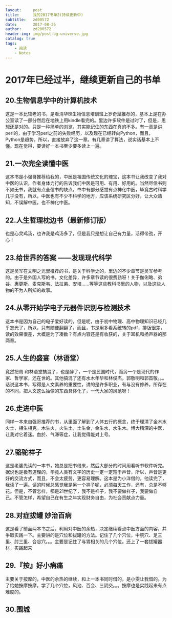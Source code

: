 ```yaml
---
layout:     post
title:		我的2017书单2(持续更新中)
subtitle:   zd00572
date:       2017-08-26
author:     zd200572
header-img: img/post-bg-universe.jpg
catalog: true
tags:
	- 阅读
	- Notes
---
```


# 2017年已经过半，继续更新自己的书单
## 20.生物信息学中的计算机技术
这是一本比较老的书，是看清华BI生物信息培训班上罗奇斌推荐的，基本上是在办公室读了一部分然后在地铁上用kindle看完的。里边许多软件是过时了，但是，思想还是对的。只是一种简单的浏览，其实能记住的东西在真的不多。有一章是讲perl的，由于学习perl之前的失败经历，以及现在已经转向Python，而且，Python是趋势，所以，直接放弃了这一章。有几章讲了算法，说实话基本上不懂。现在觉得，要读好一本书至少要多读上一遍。
## 21.一次完全读懂中医
这本书是小强哥推荐给我的，中医是祖国传统文化的瑰宝，这本书让我改变了我对中医的认识，作者身体力行的告诉我们中医是可用、有用、好用的。当然尽信书则不如无书，我就有点全信书的缺点。书中有部分感觉有点神化中医，毕竟古时科学几乎没有，所以，中医也有不少不科学的地方，应该系统研究区分好，让大众熟知，不误解中医，也不神化中医。
## 22.人生哲理枕边书（最新修订版）
也是心灵鸡汤，也许我是鸡汤多了，但是我只是想让自己有力量，活得带劲，开心！
## 23.给世界的答案 ——发现现代科学
这是吴军在文明之光里推荐的书，是关于科学史的，里边的不少章节是吴军参考的。由于是外国人写的书，文化差异，许多章节读的很费劲呀！关于伽俐略、弟谷、惠更斯、麦克斯韦、法拉弟、安培......等等这些教科书里的人物，以及这些人物的不为人所知的故事。
## 24.从零开始学电子元器件识别与检测技术
这本书是因为自己的电子爱好读的，但是呢，由于初中物理、高中物理知识已经几乎忘光了，所以，只有随便翻翻了，而且，书是用多看系统转的pdf，排版很差，读的效果很差，大概是为了凑数？有点内容还是有收获的，关于耳机和扬声器的那两章。
## 25.人生的盛宴（林语堂）
竟然把周 和林语堂搞混了，也是醉了，一个是民国时代，而另一个是现代的作家、哲学家，还在世的。其他搞混了还有水木年华和林俊杰，郭敬明和郭首敬。。。话说这本书，写得是人文素养的重要性，讲的是许多职业，有与没有修养，所存在的不同，把人文这么抽像的东西具体化了，一代大家的风范呀！
## 26.走进中医
同样一本来自强哥推荐的书，从里面了解到了人体五行的概念，终于理清了金木水火土，相生相克。木生火，火生土，土生金，金生水，水生木。博大精深的中医，让我对它着迷。血於、气滞等症，让我觉得能对上号。
## 27.骆驼祥子
这是老婆先读的一本书，她总是把书借来，然后大部分的时间用看听书软件听完。据说也是极有道理的，毕竟人类有文字的历史一定一定短于声音，所以，声音是更好的交流方式，而且，不会太疲劳，更容易理解。这本是为小洋借的，他读完了，我读了一遍。读的时候总感觉我是另一个祥子呢，必须每天工作，还有，总是不够花。但是，不管怎样，都是21世纪了，我不是祥子，我不要做祥子，我要做自己。不管怎样，希望自己在有生之年实现财务自由，为社会贡献点力量。
## 28.对症拔罐 妙治百病
这是看了前面两本书之后，利用对中医的余热，决定继续看点中医方面的内容，并争取实践一下。主要讲的是穴位和拔罐的方法。记住了几个穴位，中脘穴、足三里、肘三里、合谷穴。。。主要是记住了与胃相关的几个穴位。还上了一套拔罐器材，实践起来
## 29.『按』好小病痛
主要关于按摩的，中医的余热的继续，和上一本书同时借的，是小雯让我借的。为了给她按摩按摩。学了几个穴位，风池、百会、三阴交。。。按摩也是实践起来有点难度的。
## 30.围城

